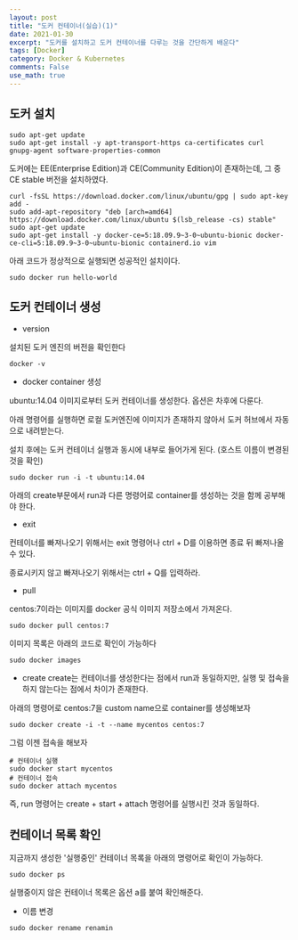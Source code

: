 ```yaml
---
layout: post
title: "도커 컨테이너(실습)(1)"
date: 2021-01-30
excerpt: "도커를 설치하고 도커 컨테이너를 다루는 것을 간단하게 배운다"
tags: [Docker]
category: Docker & Kubernetes
comments: False
use_math: true
---
```


## 도커 설치
~~~
sudo apt-get update
sudo apt-get install -y apt-transport-https ca-certificates curl gnupg-agent software-properties-common
~~~

도커에는 EE(Enterprise Edition)과 CE(Community Edition)이 존재하는데, 그 중 CE stable 버전을 설치하였다.
~~~
curl -fsSL https://download.docker.com/linux/ubuntu/gpg | sudo apt-key add -
sudo add-apt-repository "deb [arch=amd64] https://download.docker.com/linux/ubuntu $(lsb_release -cs) stable"
sudo apt-get update
sudo apt-get install -y docker-ce=5:18.09.9~3-0~ubuntu-bionic docker-ce-cli=5:18.09.9~3-0~ubuntu-bionic containerd.io vim
~~~

아래 코드가 정상적으로 실행되면 성공적인 설치이다.
~~~
sudo docker run hello-world
~~~

## 도커 컨테이너 생성
* version

설치된 도커 엔진의 버전을 확인한다
~~~
docker -v
~~~

* docker container 생성

ubuntu:14.04 이미지로부터 도커 컨테이너를 생성한다. 옵션은 차후에 다룬다.

아래 명령어를 실행하면 로컬 도커엔진에 이미지가 존재하지 않아서 도커 허브에서 자동으로 내려받는다.

설치 후에는 도커 컨테이너 실행과 동시에 내부로 들어가게 된다. (호스트 이름이 변경된 것을 확인)
~~~
sudo docker run -i -t ubuntu:14.04
~~~

아래의 create부문에서 run과 다른 명령어로 container를 생성하는 것을 함께 공부해야 한다.

* exit

컨테이너를 빠져나오기 위해서는 exit 명령어나 ctrl + D를 이용하면 종료 뒤 빠져나올 수 있다.

종료시키지 않고 빠져나오기 위해서는 ctrl + Q를 입력하라.

* pull

centos:7이라는 이미지를 docker 공식 이미지 저장소에서 가져온다. 
~~~
sudo docker pull centos:7
~~~

이미지 목록은 아래의 코드로 확인이 가능하다
~~~
sudo docker images
~~~

* create
create는 컨테이너를 생성한다는 점에서 run과 동일하지만, 실행 및 접속을 하지 않는다는 점에서 차이가 존재한다.

아래의 명령어로 centos:7을 custom name으로 container를 생성해보자
~~~
sudo docker create -i -t --name mycentos centos:7
~~~

그럼 이젠 접속을 해보자
~~~
# 컨테이너 실행
sudo docker start mycentos
# 컨테이너 접속
sudo docker attach mycentos
~~~

즉, run 명령어는 create + start + attach 명령어를 실행시킨 것과 동일하다.

## 컨테이너 목록 확인
지금까지 생성한 '실행중인' 컨테이너 목록을 아래의 명령어로 확인이 가능하다.
~~~
sudo docker ps
~~~

실행중이지 않은 컨테이너 목록은 옵션 a를 붙여 확인해준다.

* 이름 변경

~~~
sudo docker rename renamin
~~~
